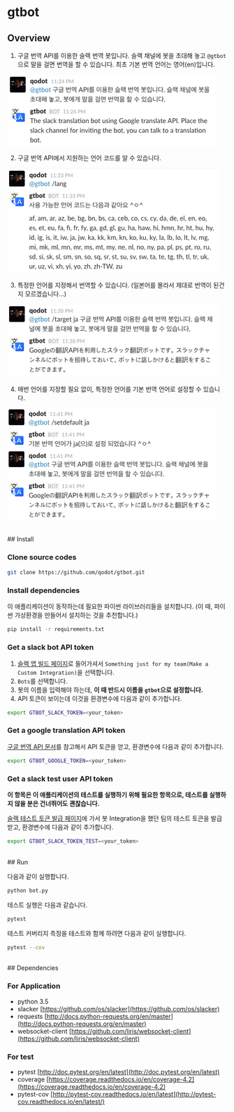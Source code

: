 # gtbot

## Overview

1. 구글 번역 API를 이용한 슬랙 번역 봇입니다. 슬랙 채널에 봇을 초대해 놓고 `@gtbot`으로 말을 걸면 번역을 할 수 있습니다. 최초 기본 번역 언어는 영어(en)입니다.

![overview](/readmeimages/overview.png)

2. 구글 번역 API에서 지원하는 언어 코드를 알 수 있습니다.

![lang](/readmeimages/lang.png)

3. 특정한 언어를 지정해서 번역할 수 있습니다. (일본어를 몰라서 제대로 번역이 된건지 모르겠습니다...)

![target](/readmeimages/target.png)

4. 매번 언어를 지정할 필요 없이, 특정한 언어를 기본 번역 언어로 설정할 수 있습니다.

![setdefault](/readmeimages/setdefault.png)

<br>
## Install

### Clone source codes

```sh
git clone https://github.com/qodot/gtbot.git
```

### Install dependencies

이 애플리케이션이 동작하는데 필요한 파이썬 라이브러리들을 설치합니다. (이 때, 파이썬 가상환경을 만들어서 설치하는 것을 추천합니다.)

```sh
pip install -r requirements.txt
```

### Get a slack bot API token

1. [슬랙 앱 빌드 페이지](https://showerbugs.slack.com/apps/build)로 들어가셔서 `Something just for my team(Make a Custom Integration)`을 선택합니다.
2. `Bots`를 선택합니다.
3. 봇의 이름을 입력해야 하는데, **이 때 반드시 이름을 `gtbot`으로 설정합니다.**
4. API 토큰이 보이는데 이것을 환경변수에 다음과 같이 추가합니다.

```sh
export GTBOT_SLACK_TOKEN=<your_token>
```

### Get a google translation API token

[구글 번역 API 문서](https://cloud.google.com/translate/docs/getting-started)를 참고해서 API 토큰을 얻고, 환경변수에 다음과 같이 추가합니다.

```sh
export GTBOT_GOOGLE_TOKEN=<your_token>
```

### Get a slack test user API token

**이 항목은 이 애플리케이션의 테스트를 실행하기 위해 필요한 항목으로, 테스트를 실행하지 않을 분은 건너뛰어도 괜찮습니다.**

[슬랙 테스트 토큰 발급 페이지](https://api.slack.com/docs/oauth-test-tokens)에 가서 봇 Integration을 했던 팀의 테스트 토큰을 발급 받고, 환경변수에 다음과 같이 추가합니다.

```sh
export GTBOT_SLACK_TOKEN_TEST=<your_token>
```

<br>
## Run

다음과 같이 실행합니다.

```sh
python bot.py
```

테스트 실행은 다음과 같습니다.

```sh
pytest
```

테스트 커버리지 측정을 테스트와 함께 하려면 다음과 같이 실행합니다.

```sh
pytest --cov
```

<br>
## Dependencies

### For Application

- python 3.5
- slacker [https://github.com/os/slacker](https://github.com/os/slacker)
- requests [http://docs.python-requests.org/en/master](http://docs.python-requests.org/en/master)
- websocket-client [https://github.com/liris/websocket-client](https://github.com/liris/websocket-client)

### For test

- pytest [http://doc.pytest.org/en/latest](http://doc.pytest.org/en/latest)
- coverage [https://coverage.readthedocs.io/en/coverage-4.2](https://coverage.readthedocs.io/en/coverage-4.2)
- pytest-cov [http://pytest-cov.readthedocs.io/en/latest](http://pytest-cov.readthedocs.io/en/latest/)